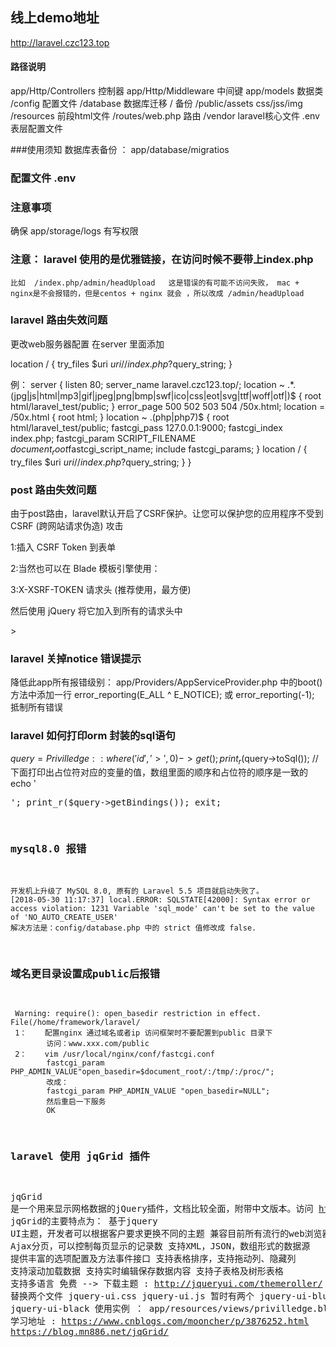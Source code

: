 
## 线上demo地址
http://laravel.czc123.top


#### 路径说明
app/Http/Controllers    控制器
app/Http/Middleware     中间键
app/models              数据类 
/config                 配置文件
/database               数据库迁移 / 备份
/public/assets          css/jss/img
/resources              前段html文件
/routes/web.php         路由
/vendor                 laravel核心文件
.env                    表层配置文件





###使用须知
数据库表备份 ： app/database/migratios



### 配置文件   .env



### 注意事项
确保 app/storage/logs   有写权限

###  注意：  laravel 使用的是优雅链接，在访问时候不要带上index.php 
    比如  /index.php/admin/headUpload   这是错误的有可能不访问失败， mac + nginx是不会报错的，但是centos + nginx 就会 ，所以改成 /admin/headUpload

### laravel  路由失效问题
更改web服务器配置
在server 里面添加

location / {
              try_files $uri $uri/ /index.php?$query_string;
          }

例：
 server {
          listen       80;
          server_name  laravel.czc123.top/;
          location ~ .*\.(jpg|js|html|mp3|gif|jpeg|png|bmp|swf|ico|css|eot|svg|ttf|woff|otf|)$ {
              root           html/laravel_test/public;
           }
          error_page   500 502 503 504  /50x.html;
          location = /50x.html {
              root   html;
          }
         location ~ \.(php|php7)$ {
            root            html/laravel_test/public;
            fastcgi_pass   127.0.0.1:9000;
            fastcgi_index  index.php;
            fastcgi_param  SCRIPT_FILENAME  $document_root$fastcgi_script_name;
            include        fastcgi_params;
          }
          location / {
              try_files $uri $uri/ /index.php?$query_string;
          }
       }                 



### post 路由失效问题
由于post路由，laravel默认开启了CSRF保护。让您可以保护您的应用程序不受到 CSRF (跨网站请求伪造) 攻击

1:插入 CSRF Token 到表单
<input type="hidden" name="_token" value="<?php echo csrf_token(); ?>">

2:当然也可以在 Blade 模板引擎使用：
<input type="hidden" name="_token" value="{{ csrf_token() }}">

3:X-XSRF-TOKEN 请求头  (推荐使用，最方便)
<meta name="csrf-token" content="{{ csrf_token() }}" />

然后使用 jQuery 将它加入到所有的请求头中

<script type="text/javascript">
	$.ajaxSetup({
    headers: {
        'X-CSRF-TOKEN': $('meta[name="csrf-token"]').attr('content')
    }});
</script>>



### laravel  关掉notice 错误提示
降低此app所有报错级别：
app/Providers/AppServiceProvider.php
中的boot()方法中添加一行 
error_reporting(E_ALL ^ E_NOTICE); 或 error_reporting(-1); 抵制所有错误



### laravel 如何打印orm 封装的sql语句
$query =  Privilledge::where('id', '>', 0)->get();
print_r($query->toSql());
//下面打印出占位符对应的变量的值，数组里面的顺序和占位符的顺序是一致的
echo '<pre>';
print_r($query->getBindings());
exit;


### mysql8.0 报错
    开发机上升级了 MySQL 8.0, 原有的 Laravel 5.5 项目就启动失败了。
    [2018-05-30 11:17:37] local.ERROR: SQLSTATE[42000]: Syntax error or access violation: 1231 Variable 'sql_mode' can't be set to the value of 'NO_AUTO_CREATE_USER'
    解决方法是：config/database.php 中的 strict 值修改成 false.

### 域名更目录设置成public后报错
     Warning: require(): open_basedir restriction in effect. File(/home/framework/laravel/
     1：    配置nginx 通过域名或者ip 访问框架时不要配置到public 目录下
            访问：www.xxx.com/public
     2：    vim /usr/local/nginx/conf/fastcgi.conf
            fastcgi_param PHP_ADMIN_VALUE"open_basedir=$document_root/:/tmp/:/proc/";
            改成：
            fastcgi_param PHP_ADMIN_VALUE "open_basedir=NULL";  
            然后重启一下服务
            OK



### laravel  使用 jqGrid 插件
jqGrid 是一个用来显示网格数据的jQuery插件，文档比较全面，附带中文版本。访问 http://www.trirand.com/blog/
jqGrid的主要特点为：
    基于jquery UI主题，开发者可以根据客户要求更换不同的主题
    兼容目前所有流行的web浏览器
    Ajax分页，可以控制每页显示的记录数
    支持XML，JSON，数组形式的数据源
    提供丰富的选项配置及方法事件接口
    支持表格排序，支持拖动列、隐藏列
    支持滚动加载数据
    支持实时编辑保存数据内容
    支持子表格及树形表格
    支持多语言
    免费 -->
下载主题 : http://jqueryui.com/themeroller/ 
替换两个文件  jquery-ui.css   jquery-ui.js  暂时有两个   jquery-ui-blue   jquery-ui-black 
使用实例 ： app/resources/views/privilledge.blade.php
学习地址 : https://www.cnblogs.com/mooncher/p/3876252.html     https://blog.mn886.net/jqGrid/







